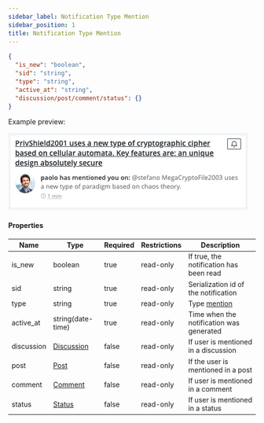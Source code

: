 ```yaml
---
sidebar_label: Notification Type Mention
sidebar_position: 1
title: Notification Type Mention
---
```


```json
{
  "is_new": "boolean",
  "sid": "string",
  "type": "string",
  "active_at": "string",
  "discussion/post/comment/status": {}
}
```

Example preview:

![Notification](/img/notification_types/mention.png)

#### Properties

|Name|Type|Required|Restrictions| Description                                   |
|---|---|---|---|-----------------------------------------------|
|is_new|boolean|true|read-only| If true, the notification has been read       |
|sid|string|true|read-only| Serialization id of the notification          |
|type|string|true|read-only| Type [mention](/docs/apireference/v2/mention) |
|active_at|string(date-time)|true|read-only| Time when the notification was generated      |
|discussion|[Discussion](/docs/apireference/v2/schemas/discussion)|false|read-only| If user is mentioned in a discussion          |
|post|[Post](/docs/apireference/v2/schemas/post)|false|read-only| If the user is mentioned in a post            |
|comment|[Comment](/docs/apireference/v2/schemas/comment)|false|read-only| If user is mentioned in a comment             |
|status|[Status](/docs/apireference/v2/schemas/status)|false|read-only| If user is mentioned in a status              |

